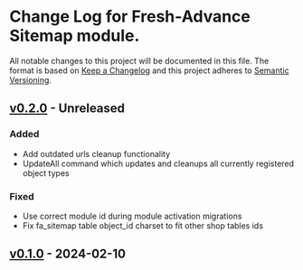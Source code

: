 # Change Log for Fresh-Advance Sitemap module.

All notable changes to this project will be documented in this file.
The format is based on [Keep a Changelog](http://keepachangelog.com/)
and this project adheres to [Semantic Versioning](http://semver.org/).

## [v0.2.0] - Unreleased

### Added
- Add outdated urls cleanup functionality
- UpdateAll command which updates and cleanups all currently registered object types

### Fixed
- Use correct module id during module activation migrations
- Fix fa_sitemap table object_id charset to fit other shop tables ids

## [v0.1.0] - 2024-02-10

[v0.2.0]: https://github.com/Fresh-Advance/Sitemap/compare/v0.1.0...v0.2.0
[v0.1.0]: https://github.com/Fresh-Advance/Sitemap/compare/03839403...v0.1.0
